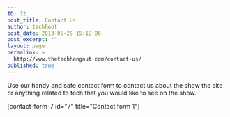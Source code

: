 ```yaml
---
ID: 72
post_title: Contact Us
author: techRoot
post_date: 2013-05-29 15:18:06
post_excerpt: ""
layout: page
permalink: >
  http://www.thetechhangout.com/contact-us/
published: true
---
```

Use our handy and safe contact form to contact us about the show the site or anything related to tech that you would like to see on the show.

[contact-form-7 id="7" title="Contact form 1"]